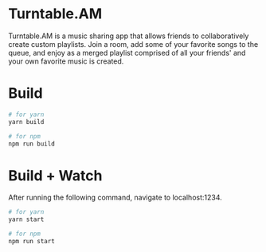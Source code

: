 # Turntable.AM

Turntable.AM is a music sharing app that allows friends to collaboratively create custom playlists. Join a room, add some of your favorite songs to the queue, and enjoy as a merged playlist comprised of all your friends' and your own favorite music is created.

# Build

```bash
# for yarn
yarn build

# for npm
npm run build
```

# Build + Watch

After running the following command, navigate to localhost:1234.

```bash
# for yarn
yarn start

# for npm
npm run start
```
